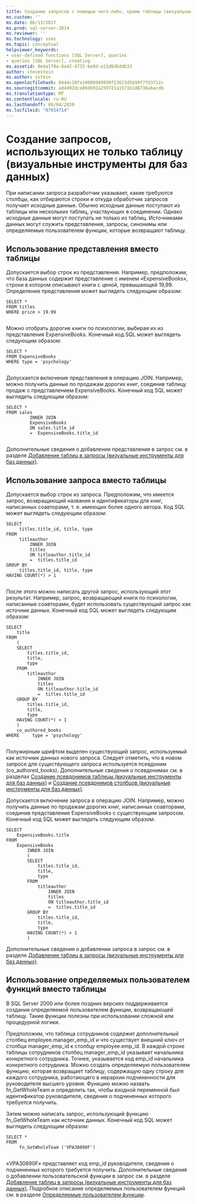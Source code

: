 ```yaml
---
title: Создание запросов с помощью чего-либо, кроме таблицы (визуальные инструменты для баз данных) | Документация Майкрософт
ms.custom: ''
ms.date: 06/13/2017
ms.prod: sql-server-2014
ms.reviewer: ''
ms.technology: ssms
ms.topic: conceptual
helpviewer_keywords:
- user-defined functions [SQL Server], queries
- queries [SQL Server], creating
ms.assetid: 8e4a1f0a-8a42-4733-be8d-e21d6dbddb33
author: stevestein
ms.author: sstein
ms.openlocfilehash: 0444c20fe10080949930f23623d5699f7fd3712c
ms.sourcegitcommit: ad4d92dce894592a259721a1571b1d8736abacdb
ms.translationtype: MT
ms.contentlocale: ru-RU
ms.lasthandoff: 08/04/2020
ms.locfileid: "87654714"
---
```

# <a name="create-queries-using-something-besides-a-table-visual-database-tools"></a>Создание запросов, использующих не только таблицу (визуальные инструменты для баз данных)
  При написании запроса разработчик указывает, какие требуются столбцы, как отбираются строки и откуда обработчик запросов получает исходные данные. Обычно исходные данные поступают из таблицы или нескольких таблиц, участвующих в соединении. Однако исходные данные могут поступать не только из таблиц. Источниками данных могут служить представления, запросы, синонимы или определяемые пользователем функции, которые возвращают таблицу.  
  
## <a name="using-a-view-in-place-of-a-table"></a>Использование представления вместо таблицы  
 Допускается выбор строк из представления. Например, предположим, что база данных содержит представление с именем «ExpensiveBooks», строки в котором описывают книги с ценой, превышающей 19,99. Определение представления может выглядеть следующим образом:  
  
```  
SELECT *  
FROM titles  
WHERE price > 19.99  
  
```  
  
 Можно отобрать дорогие книги по психологии, выбирая их из представления ExpensiveBooks. Конечный код SQL может выглядеть следующим образом:  
  
```  
SELECT *  
FROM ExpensiveBooks  
WHERE type = 'psychology'  
  
```  
  
 Допускается включение представления в операцию JOIN. Например, можно получить данные по продажам дорогих книг, соединив таблицу продаж с представлением ExpensiveBooks. Конечный код SQL может выглядеть следующим образом:  
  
```  
SELECT *  
FROM sales   
         INNER JOIN   
         ExpensiveBooks   
         ON sales.title_id   
         =  ExpensiveBooks.title_id  
  
```  
  
 Дополнительные сведения о добавлении представления в запрос см. в разделе [Добавление таблиц в запросы (визуальные инструменты для баз данных)](visual-database-tools.md).  
  
## <a name="using-a-query-in-place-of-a-table"></a>Использование запроса вместо таблицы  
 Допускается выбор строк из запроса. Предположим, что имеется запрос, возвращающий названия и идентификаторы для книг, написанных соавторами, т. е. имеющих более одного автора. Код SQL может выглядеть следующим образом:  
  
```  
SELECT   
     titles.title_id, title, type  
FROM   
     titleauthor   
         INNER JOIN  
         titles   
         ON titleauthor.title_id   
         =  titles.title_id   
GROUP BY   
     titles.title_id, title, type  
HAVING COUNT(*) > 1  
  
```  
  
 После этого можно написать другой запрос, использующий этот результат. Например, запрос, возвращающий книги по психологии, написанные соавторами, будет использовать существующий запрос как источник данных. Конечный код SQL может выглядеть следующим образом:  
  
```  
SELECT   
    title  
FROM   
    (  
    SELECT   
        titles.title_id,   
        title,   
        type  
    FROM   
        titleauthor   
            INNER JOIN  
            titles   
            ON titleauthor.title_id   
            =  titles.title_id   
    GROUP BY   
        titles.title_id,   
        title,   
        type  
    HAVING COUNT(*) > 1  
    )   
    co_authored_books  
WHERE     type = 'psychology'  
  
```  
  
 Полужирным шрифтом выделен существующий запрос, используемый как источник данных нового запроса. Следует отметить, что в новом запросе для существующего запроса используется псевдоним (co_authored_books). Дополнительные сведения о псевдонимах см. в разделах [Создание псевдонимов таблицы (визуальные инструменты для баз данных)](create-table-aliases-visual-database-tools.md) и [Создание псевдонимов столбцов (визуальные инструменты для баз данных)](create-column-aliases-visual-database-tools.md).  
  
 Допускается включение запроса в операцию JOIN. Например, можно получить данные по продажам дорогих книг, написанных соавторами, соединив представление ExpensiveBooks с существующим запросом. Конечный код SQL может выглядеть следующим образом:  
  
```  
SELECT   
    ExpensiveBooks.title  
FROM   
    ExpensiveBooks   
        INNER JOIN  
        (  
        SELECT   
            titles.title_id,   
            title,   
            type  
        FROM   
            titleauthor   
                INNER JOIN  
                titles   
                ON titleauthor.title_id   
                =  titles.title_id   
        GROUP BY   
            titles.title_id,   
            title,   
            type  
        HAVING COUNT(*) > 1  
        )  
```  
  
 Дополнительные сведения о добавлении запроса в запрос см. в разделе [Добавление таблиц в запросы (визуальные инструменты для баз данных)](visual-database-tools.md).  
  
## <a name="using-a-user-defined-function-in-place-of-a-table"></a>Использование определяемых пользователем функций вместо таблицы  
 В SQL Server 2000 или более поздних версиях поддерживается создание определяемой пользователем функции, возвращающей таблицу. Такие функции полезны при использовании сложной или процедурной логики.  
  
 Предположим, что таблица сотрудников содержит дополнительный столбец employee.manager_emp_id и что существует внешний ключ от столбца manager_emp_id к столбцу employee.emp_id. В каждой строке таблицы сотрудников столбец manager_emp_id указывает начальника конкретного сотрудника. Точнее, указывается код emp_id начальника конкретного сотрудника. Можно создать определяемую пользователем функцию, которая возвращает таблицу, содержащую одну строку для каждого сотрудника, работающего в иерархии подчиненности для руководителя высшего уровня. Функцию можно назвать fn_GetWholeTeam и определить так, чтобы входной переменной был идентификатор руководителя, сведения о подчиненных которого требуется получить.  
  
 Затем можно написать запрос, использующий функцию fn_GetWholeTeam как источник данных. Конечный код SQL может выглядеть следующим образом:  
  
```  
SELECT *   
FROM   
     fn_GetWholeTeam ('VPA30890F')  
  
```  
  
 «VPA30890F» представляет код emp_id руководителя, сведения о подчиненных которого требуется получить. Дополнительные сведения о добавлении пользовательской функции в запрос см. в разделе [Добавление таблиц в запросы (визуальные инструменты для баз данных)](visual-database-tools.md). Подробное описание определяемых пользователем функций см. в разделе [Определяемые пользователем функции](../../relational-databases/user-defined-functions/user-defined-functions.md).  
  
  
